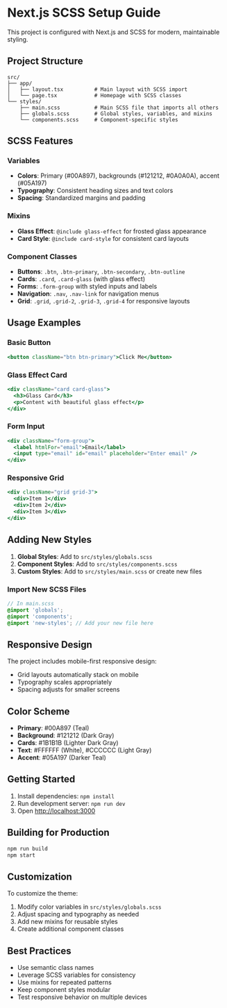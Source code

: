 # Next.js SCSS Setup Guide

This project is configured with Next.js and SCSS for modern, maintainable styling.

## Project Structure

```
src/
├── app/
│   ├── layout.tsx          # Main layout with SCSS import
│   └── page.tsx            # Homepage with SCSS classes
└── styles/
    ├── main.scss           # Main SCSS file that imports all others
    ├── globals.scss        # Global styles, variables, and mixins
    └── components.scss     # Component-specific styles
```

## SCSS Features

### Variables
- **Colors**: Primary (#00A897), backgrounds (#121212, #0A0A0A), accent (#05A197)
- **Typography**: Consistent heading sizes and text colors
- **Spacing**: Standardized margins and padding

### Mixins
- **Glass Effect**: `@include glass-effect` for frosted glass appearance
- **Card Style**: `@include card-style` for consistent card layouts

### Component Classes
- **Buttons**: `.btn`, `.btn-primary`, `.btn-secondary`, `.btn-outline`
- **Cards**: `.card`, `.card-glass` (with glass effect)
- **Forms**: `.form-group` with styled inputs and labels
- **Navigation**: `.nav`, `.nav-link` for navigation menus
- **Grid**: `.grid`, `.grid-2`, `.grid-3`, `.grid-4` for responsive layouts

## Usage Examples

### Basic Button
```jsx
<button className="btn btn-primary">Click Me</button>
```

### Glass Effect Card
```jsx
<div className="card card-glass">
  <h3>Glass Card</h3>
  <p>Content with beautiful glass effect</p>
</div>
```

### Form Input
```jsx
<div className="form-group">
  <label htmlFor="email">Email</label>
  <input type="email" id="email" placeholder="Enter email" />
</div>
```

### Responsive Grid
```jsx
<div className="grid grid-3">
  <div>Item 1</div>
  <div>Item 2</div>
  <div>Item 3</div>
</div>
```

## Adding New Styles

1. **Global Styles**: Add to `src/styles/globals.scss`
2. **Component Styles**: Add to `src/styles/components.scss`
3. **Custom Styles**: Add to `src/styles/main.scss` or create new files

### Import New SCSS Files
```scss
// In main.scss
@import 'globals';
@import 'components';
@import 'new-styles'; // Add your new file here
```

## Responsive Design

The project includes mobile-first responsive design:
- Grid layouts automatically stack on mobile
- Typography scales appropriately
- Spacing adjusts for smaller screens

## Color Scheme

- **Primary**: #00A897 (Teal)
- **Background**: #121212 (Dark Gray)
- **Cards**: #1B1B1B (Lighter Dark Gray)
- **Text**: #FFFFFF (White), #CCCCCC (Light Gray)
- **Accent**: #05A197 (Darker Teal)

## Getting Started

1. Install dependencies: `npm install`
2. Run development server: `npm run dev`
3. Open [http://localhost:3000](http://localhost:3000)

## Building for Production

```bash
npm run build
npm start
```

## Customization

To customize the theme:
1. Modify color variables in `src/styles/globals.scss`
2. Adjust spacing and typography as needed
3. Add new mixins for reusable styles
4. Create additional component classes

## Best Practices

- Use semantic class names
- Leverage SCSS variables for consistency
- Use mixins for repeated patterns
- Keep component styles modular
- Test responsive behavior on multiple devices
